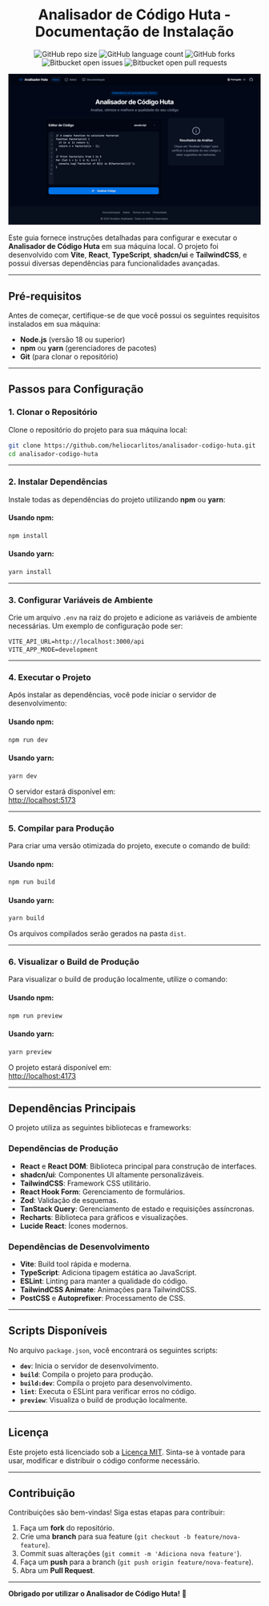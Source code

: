 <div align="center">

# Analisador de Código Huta - Documentação de Instalação

![GitHub repo size](https://img.shields.io/github/repo-size/heliocarlitos/analisador-de-codigo?style=for-the-badge)
![GitHub language count](https://img.shields.io/github/languages/count/heliocarlitos/analisador-de-codigo?style=for-the-badge)
![GitHub forks](https://img.shields.io/github/forks/heliocarlitos/analisador-de-codigo?style=for-the-badge)
![Bitbucket open issues](https://img.shields.io/bitbucket/issues/heliocarlitos/analisador-de-codigo?style=for-the-badge)
![Bitbucket open pull requests](https://img.shields.io/bitbucket/pr-raw/heliocarlitos/analisador-de-codigo?style=for-the-badge)

</div>

<a href="https://hutadev.github.io/hero_form_inline/"> 

<picture>
     <source media="(prefers-color-scheme: dark)" srcset="https://github.com/heliocarlitos/analisador-de-codigo/blob/main/public/og-image.png?raw=true">
     <source media="(prefers-color-scheme: light)" srcset="https://github.com/heliocarlitos/analisador-de-codigo/blob/main/public/og-image.png?raw=true">
     <img alt="Imagem de demo" src="https://github.com/heliocarlitos/analisador-de-codigo/blob/main/public/og-image.png?raw=true">
</picture>

</a>

Este guia fornece instruções detalhadas para configurar e executar o **Analisador de Código Huta** em sua máquina local. O projeto foi desenvolvido com **Vite**, **React**, **TypeScript**, **shadcn/ui** e **TailwindCSS**, e possui diversas dependências para funcionalidades avançadas.

---

## Pré-requisitos

Antes de começar, certifique-se de que você possui os seguintes requisitos instalados em sua máquina:

- **Node.js** (versão 18 ou superior)
- **npm** ou **yarn** (gerenciadores de pacotes)
- **Git** (para clonar o repositório)

---

## Passos para Configuração

### 1. Clonar o Repositório

Clone o repositório do projeto para sua máquina local:

```bash
git clone https://github.com/heliocarlitos/analisador-codigo-huta.git
cd analisador-codigo-huta
```

---

### 2. Instalar Dependências

Instale todas as dependências do projeto utilizando **npm** ou **yarn**:

#### Usando npm:
```bash
npm install
```

#### Usando yarn:
```bash
yarn install
```

---

### 3. Configurar Variáveis de Ambiente

Crie um arquivo `.env` na raiz do projeto e adicione as variáveis de ambiente necessárias. Um exemplo de configuração pode ser:

```env
VITE_API_URL=http://localhost:3000/api
VITE_APP_MODE=development
```

---

### 4. Executar o Projeto

Após instalar as dependências, você pode iniciar o servidor de desenvolvimento:

#### Usando npm:
```bash
npm run dev
```

#### Usando yarn:
```bash
yarn dev
```

O servidor estará disponível em:  
[http://localhost:5173](http://localhost:5173)

---

### 5. Compilar para Produção

Para criar uma versão otimizada do projeto, execute o comando de build:

#### Usando npm:
```bash
npm run build
```

#### Usando yarn:
```bash
yarn build
```

Os arquivos compilados serão gerados na pasta `dist`.

---

### 6. Visualizar o Build de Produção

Para visualizar o build de produção localmente, utilize o comando:

#### Usando npm:
```bash
npm run preview
```

#### Usando yarn:
```bash
yarn preview
```

O projeto estará disponível em:  
[http://localhost:4173](http://localhost:4173)

---

## Dependências Principais

O projeto utiliza as seguintes bibliotecas e frameworks:

### Dependências de Produção
- **React** e **React DOM**: Biblioteca principal para construção de interfaces.
- **shadcn/ui**: Componentes UI altamente personalizáveis.
- **TailwindCSS**: Framework CSS utilitário.
- **React Hook Form**: Gerenciamento de formulários.
- **Zod**: Validação de esquemas.
- **TanStack Query**: Gerenciamento de estado e requisições assíncronas.
- **Recharts**: Biblioteca para gráficos e visualizações.
- **Lucide React**: Ícones modernos.

### Dependências de Desenvolvimento
- **Vite**: Build tool rápida e moderna.
- **TypeScript**: Adiciona tipagem estática ao JavaScript.
- **ESLint**: Linting para manter a qualidade do código.
- **TailwindCSS Animate**: Animações para TailwindCSS.
- **PostCSS** e **Autoprefixer**: Processamento de CSS.

---

## Scripts Disponíveis

No arquivo `package.json`, você encontrará os seguintes scripts:

- **`dev`**: Inicia o servidor de desenvolvimento.
- **`build`**: Compila o projeto para produção.
- **`build:dev`**: Compila o projeto para desenvolvimento.
- **`lint`**: Executa o ESLint para verificar erros no código.
- **`preview`**: Visualiza o build de produção localmente.

---

## Licença

Este projeto está licenciado sob a [Licença MIT](LICENSE). Sinta-se à vontade para usar, modificar e distribuir o código conforme necessário.

---

## Contribuição

Contribuições são bem-vindas! Siga estas etapas para contribuir:

1. Faça um **fork** do repositório.
2. Crie uma **branch** para sua feature (`git checkout -b feature/nova-feature`).
3. Commit suas alterações (`git commit -m 'Adiciona nova feature'`).
4. Faça um **push** para a branch (`git push origin feature/nova-feature`).
5. Abra um **Pull Request**.

---

**Obrigado por utilizar o Analisador de Código Huta!** 🚀
